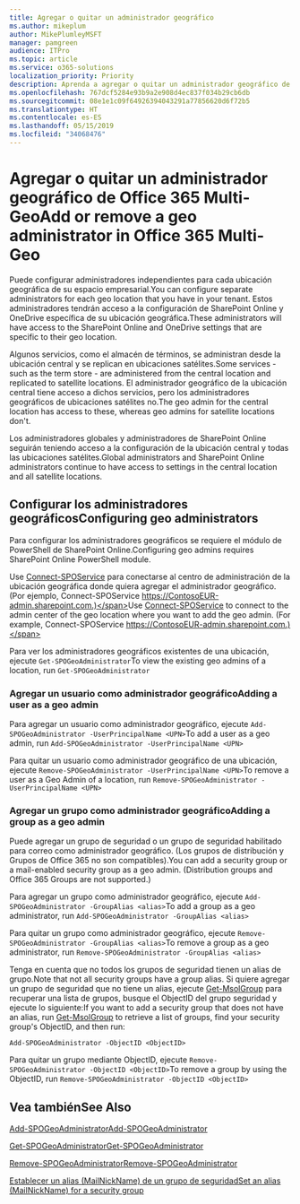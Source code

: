 ```yaml
---
title: Agregar o quitar un administrador geográfico
ms.author: mikeplum
author: MikePlumleyMSFT
manager: pamgreen
audience: ITPro
ms.topic: article
ms.service: o365-solutions
localization_priority: Priority
description: Aprenda a agregar o quitar un administrador geográfico de Office 365 Multi-Geo.
ms.openlocfilehash: 767dcf5284e93b9a2e908d4ec837f034b29cb6db
ms.sourcegitcommit: 08e1e1c09f64926394043291a77856620d6f72b5
ms.translationtype: HT
ms.contentlocale: es-ES
ms.lasthandoff: 05/15/2019
ms.locfileid: "34068476"
---
```

# <a name="add-or-remove-a-geo-administrator-in-office-365-multi-geo"></a><span data-ttu-id="90f40-103">Agregar o quitar un administrador geográfico de Office 365 Multi-Geo</span><span class="sxs-lookup"><span data-stu-id="90f40-103">Add or remove a geo administrator in Office 365 Multi-Geo</span></span>

<span data-ttu-id="90f40-104">Puede configurar administradores independientes para cada ubicación geográfica de su espacio empresarial.</span><span class="sxs-lookup"><span data-stu-id="90f40-104">You can configure separate administrators for each geo location that you have in your tenant.</span></span> <span data-ttu-id="90f40-105">Estos administradores tendrán acceso a la configuración de SharePoint Online y OneDrive específica de su ubicación geográfica.</span><span class="sxs-lookup"><span data-stu-id="90f40-105">These administrators will have access to the SharePoint Online and OneDrive settings that are specific to their geo location.</span></span>

<span data-ttu-id="90f40-106">Algunos servicios, como el almacén de términos, se administran desde la ubicación central y se replican en ubicaciones satélites.</span><span class="sxs-lookup"><span data-stu-id="90f40-106">Some services - such as the term store - are administered from the central location and replicated to satellite locations.</span></span> <span data-ttu-id="90f40-107">El administrador geográfico de la ubicación central tiene acceso a dichos servicios, pero los administradores geográficos de ubicaciones satélites no.</span><span class="sxs-lookup"><span data-stu-id="90f40-107">The geo admin for the central location has access to these, whereas geo admins for satellite locations don't.</span></span>

<span data-ttu-id="90f40-108">Los administradores globales y administradores de SharePoint Online seguirán teniendo acceso a la configuración de la ubicación central y todas las ubicaciones satélites.</span><span class="sxs-lookup"><span data-stu-id="90f40-108">Global administrators and SharePoint Online administrators continue to have access to settings in the central location and all satellite locations.</span></span>

## <a name="configuring-geo-administrators"></a><span data-ttu-id="90f40-109">Configurar los administradores geográficos</span><span class="sxs-lookup"><span data-stu-id="90f40-109">Configuring geo administrators</span></span>

<span data-ttu-id="90f40-110">Para configurar los administradores geográficos se requiere el módulo de PowerShell de SharePoint Online.</span><span class="sxs-lookup"><span data-stu-id="90f40-110">Configuring geo admins requires SharePoint Online PowerShell module.</span></span>

<span data-ttu-id="90f40-111">Use [Connect-SPOService](https://docs.microsoft.com/powershell/module/sharepoint-online/Connect-SPOService) para conectarse al centro de administración de la ubicación geográfica donde quiera agregar el administrador geográfico. (Por ejemplo, Connect-SPOService  https://ContosoEUR-admin.sharepoint.com.)</span><span class="sxs-lookup"><span data-stu-id="90f40-111">Use [Connect-SPOService](https://docs.microsoft.com/powershell/module/sharepoint-online/Connect-SPOService) to connect to the admin center of the geo location where you want to add the geo admin. (For example, Connect-SPOService  https://ContosoEUR-admin.sharepoint.com.)</span></span>

<span data-ttu-id="90f40-112">Para ver los administradores geográficos existentes de una ubicación, ejecute `Get-SPOGeoAdministrator`</span><span class="sxs-lookup"><span data-stu-id="90f40-112">To view the existing geo admins of a location, run `Get-SPOGeoAdministrator`</span></span>

### <a name="adding-a-user-as-a-geo-admin"></a><span data-ttu-id="90f40-113">Agregar un usuario como administrador geográfico</span><span class="sxs-lookup"><span data-stu-id="90f40-113">Adding a user as a geo admin</span></span>

<span data-ttu-id="90f40-114">Para agregar un usuario como administrador geográfico, ejecute `Add-SPOGeoAdministrator -UserPrincipalName <UPN>`</span><span class="sxs-lookup"><span data-stu-id="90f40-114">To add a user as a geo admin, run `Add-SPOGeoAdministrator -UserPrincipalName <UPN>`</span></span>

<span data-ttu-id="90f40-115">Para quitar un usuario como administrador geográfico de una ubicación, ejecute  `Remove-SPOGeoAdministrator -UserPrincipalName <UPN>`</span><span class="sxs-lookup"><span data-stu-id="90f40-115">To remove a user as a Geo Admin of a location, run  `Remove-SPOGeoAdministrator -UserPrincipalName <UPN>`</span></span>

### <a name="adding-a-group-as-a-geo-admin"></a><span data-ttu-id="90f40-116">Agregar un grupo como administrador geográfico</span><span class="sxs-lookup"><span data-stu-id="90f40-116">Adding a group as a geo admin</span></span>

<span data-ttu-id="90f40-117">Puede agregar un grupo de seguridad o un grupo de seguridad habilitado para correo como administrador geográfico. (Los grupos de distribución y Grupos de Office 365 no son compatibles).</span><span class="sxs-lookup"><span data-stu-id="90f40-117">You can add a security group or a mail-enabled security group as a geo admin. (Distribution groups and Office 365 Groups are not supported.)</span></span>

<span data-ttu-id="90f40-118">Para agregar un grupo como administrador geográfico, ejecute `Add-SPOGeoAdministrator -GroupAlias <alias>`</span><span class="sxs-lookup"><span data-stu-id="90f40-118">To add a group as a geo administrator, run `Add-SPOGeoAdministrator -GroupAlias <alias>`</span></span>

<span data-ttu-id="90f40-119">Para quitar un grupo como administrador geográfico, ejecute `Remove-SPOGeoAdministrator -GroupAlias <alias>`</span><span class="sxs-lookup"><span data-stu-id="90f40-119">To remove a group as a geo administrator, run `Remove-SPOGeoAdministrator -GroupAlias <alias>`</span></span>

<span data-ttu-id="90f40-120">Tenga en cuenta que no todos los grupos de seguridad tienen un alias de grupo.</span><span class="sxs-lookup"><span data-stu-id="90f40-120">Note that not all security groups have a group alias.</span></span> <span data-ttu-id="90f40-121">Si quiere agregar un grupo de seguridad que no tiene un alias, ejecute [Get-MsolGroup](https://docs.microsoft.com/en-us/powershell/module/msonline/get-msolgroup) para recuperar una lista de grupos, busque el ObjectID del grupo seguridad y ejecute lo siguiente:</span><span class="sxs-lookup"><span data-stu-id="90f40-121">If you want to add a security group that does not have an alias, run [Get-MsolGroup](https://docs.microsoft.com/en-us/powershell/module/msonline/get-msolgroup) to retrieve a list of groups, find your security group's ObjectID, and then run:</span></span>

`Add-SPOGeoAdministrator -ObjectID <ObjectID>`

<span data-ttu-id="90f40-122">Para quitar un grupo mediante ObjectID, ejecute `Remove-SPOGeoAdministrator -ObjectID <ObjectID>`</span><span class="sxs-lookup"><span data-stu-id="90f40-122">To remove a group by using the ObjectID, run `Remove-SPOGeoAdministrator -ObjectID <ObjectID>`</span></span>

## <a name="see-also"></a><span data-ttu-id="90f40-123">Vea también</span><span class="sxs-lookup"><span data-stu-id="90f40-123">See Also</span></span>

[<span data-ttu-id="90f40-124">Add-SPOGeoAdministrator</span><span class="sxs-lookup"><span data-stu-id="90f40-124">Add-SPOGeoAdministrator</span></span>](https://docs.microsoft.com/powershell/module/sharepoint-online/add-spogeoadministrator)

[<span data-ttu-id="90f40-125">Get-SPOGeoAdministrator</span><span class="sxs-lookup"><span data-stu-id="90f40-125">Get-SPOGeoAdministrator</span></span>](https://docs.microsoft.com/powershell/module/sharepoint-online/get-spogeoadministrator)

[<span data-ttu-id="90f40-126">Remove-SPOGeoAdministrator</span><span class="sxs-lookup"><span data-stu-id="90f40-126">Remove-SPOGeoAdministrator</span></span>](https://docs.microsoft.com/powershell/module/sharepoint-online/remove-spogeoadministrator)

[<span data-ttu-id="90f40-127">Establecer un alias (MailNickName) de un grupo de seguridad</span><span class="sxs-lookup"><span data-stu-id="90f40-127">Set an alias (MailNickName) for a security group</span></span>](https://docs.microsoft.com/en-us/powershell/module/azuread/set-azureadgroup)